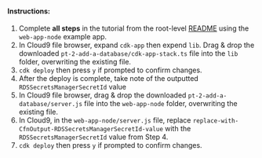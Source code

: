 #### Instructions:
1) Complete **all steps** in the tutorial from the root-level [README](https://github.com/jordan-patapoff/how-to-bring-a-containerized-web-app-online-in-12-minutes/blob/master/README.md) using the `web-app-node` example app.
2) In Cloud9 file browser, expand `cdk-app` then expend `lib`. Drag & drop the downloaded `pt-2-add-a-database/cdk-app-stack.ts` file into the `lib` folder, overwriting the existing file.
3) `cdk deploy` then press `y` if prompted to confirm changes.
4) After the deploy is complete, take note of the outputted `RDSSecretsManagerSecretId` value
5) In Cloud9 file browser, drag & drop the downloaded `pt-2-add-a-database/server.js` file into the `web-app-node` folder, overwriting the existing file.
6) In Cloud9, in the `web-app-node/server.js` file, replace `replace-with-CfnOutput-RDSSecretsManagerSecretId-value` with the `RDSSecretsManagerSecretId` value from Step 4.
7) `cdk deploy` then press `y` if prompted to confirm changes.
